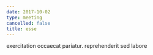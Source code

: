 ```yaml
---
date: 2017-10-02
type: meeting
cancelled: false
title: esse
---
```

exercitation occaecat pariatur. reprehenderit sed labore